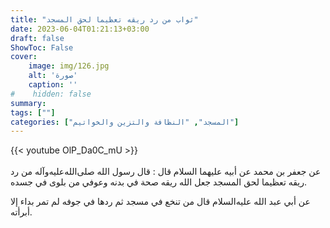 ```yaml
---
title: "ثواب من رد ريقه تعظيما لحق المسجد"
date: 2023-06-04T01:21:13+03:00
draft: false
ShowToc: False
cover:
    image: img/126.jpg
    alt: 'صورة'
    caption: ''
#    hidden: false
summary: 
tags: [""]
categories: ["المسجد", "النظافة والتزين والخواتيم"]
---
```

{{< youtube OlP_Da0C_mU >}}  
 <br>
عن جعفر بن محمد عن أبيه عليهما
السلام قال : قال رسول الله صلى‌الله‌عليه‌وآله من رد ريقه تعظيما لحق المسجد جعل
الله ريقه صحة في بدنه وعوفي من بلوى في جسده.

عن أبي عبد الله عليه‌السلام قال من تنخع في مسجد ثم
ردها في جوفه لم تمر بداء إلا أبرأته.


